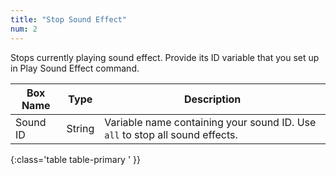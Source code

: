 ```yaml
---
title: "Stop Sound Effect"
num: 2
---
```


Stops currently playing sound effect. Provide its ID variable that you set up in Play Sound Effect command.

| Box Name | Type | Description | 
|-------|--------|--------|
|Sound ID|String|Variable name containing your sound ID. Use `all` to stop all sound effects.
{:class='table table-primary ' }} 












